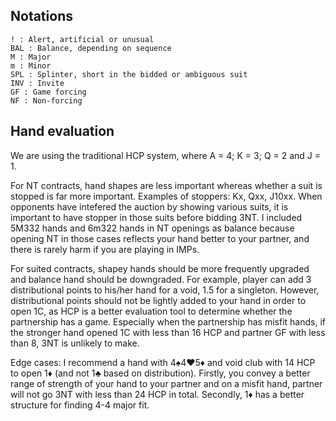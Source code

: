 ## Notations
```
! : Alert, artificial or unusual
BAL : Balance, depending on sequence
M : Major
m : Minor
SPL : Splinter, short in the bidded or ambiguous suit
INV : Invite
GF : Game forcing
NF : Non-forcing
```
## Hand evaluation
We are using the traditional HCP system, where A = 4; K = 3; Q = 2 and J = 1. 

For NT contracts, hand shapes are less important whereas whether a suit is stopped is far more important. 
Examples of stoppers: Kx, Qxx, J10xx. When opponents have intefered the auction by showing various suits, 
it is important to have stopper in those suits before bidding 3NT. I included 5M332 hands and 6m322 hands in NT openings as balance because opening NT in 
those cases reflects your hand better to your partner, and there is rarely harm if you are playing in IMPs.

For suited contracts, shapey hands should be more frequently upgraded and balance hand should be downgraded.
For example, player can add 3 distributional points to his/her hand for a void, 1.5 for a singleton. However, distributional points should not be lightly 
added to your hand in order to open 1C, as HCP is a better evaluation tool to determine whether the partnership has a game. Especially when the partnership
has misfit hands, if the stronger hand opened 1C with less than 16 HCP and partner GF with less than 8, 3NT is unlikely to make. 

Edge cases: I recommend a hand with 4♠️4♥️5♦️ and void club with 14 HCP to open 1♦️ (and not 1♣️ based on distribution). Firstly, you convey a better range of strength of your hand to your partner and on a
misfit hand, partner will not go 3NT with less than 24 HCP in total. Secondly, 1♦️ has a better structure for finding 4-4 major fit.
